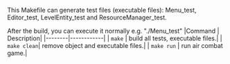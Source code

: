 This Makefile can generate test files (executable files): Menu_test, Editor_test, LevelEntity_test and ResourceManager_test.

After the build, you can execute it normally e.g. "./Menu_test"
|Command | Description|
|--------|------------|
| `make` | build all tests, executable files.|
| `make clean`| remove object and executable files.|
| `make run` | run air combat game.|